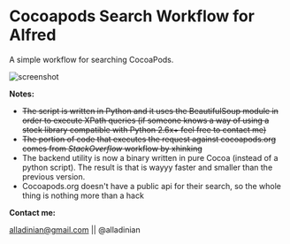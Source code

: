 Cocoapods Search Workflow for Alfred
================================

A simple workflow for searching CocoaPods.

![screenshot](http://f.cl.ly/items/0y383Y1C3O2B2336040M/Screen%20Shot%202013-04-11%20at%2012.34.55%20PM.png)

**Notes:**

- <del>The script is written in Python and it uses the BeautifulSoup module in order to execute XPath queries (if someone knows a way of using a stock library compatible with Python 2.6x+ feel free to contact me)</del>
- <del>The portion of code that executes the request against cocoapods.org comes from _StackOverflow_ workflow by xhinking</del>
- The backend utility is now a binary written in pure Cocoa (instead of a python script). The result is that is wayyy faster and smaller than the previous version.
- Cocoapods.org doesn't have a public api for their search, so the whole thing is nothing more than a hack

**Contact me:**

alladinian@gmail.com || @alladinian
